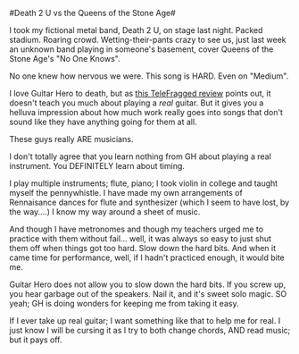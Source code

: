 #Death 2 U vs the Queens of the Stone Age#

I took my fictional metal band, Death 2 U, on stage last night. Packed stadium. Roaring crowd. Wetting-their-pants crazy to see us, just last week an unknown band playing in someone's basement, cover Queens of the Stone Age's "No One Knows".

No one knew how nervous we were. This song is HARD. Even on "Medium".

I love Guitar Hero to death, but as [this TeleFragged review](http://www.telefragged.com/reviews/guitarhero/) points out, it doesn't teach you much about playing a *real* guitar. But it gives you a helluva impression about how much work really goes into songs that don't sound like they have anything going for them at all.

These guys really ARE musicians.

I don't totally agree that you learn nothing from GH about playing a real instrument. You DEFINITELY learn about timing.

I play multiple instruments; flute, piano; I took violin in college and taught myself the pennywhistle. I have made my own arrangements of Rennaisance dances for flute and synthesizer (which I seem to have lost, by the way....) I know my way around a sheet of music.

And though I have metronomes and though my teachers urged me to practice with them without fail... well, it was always so easy to just shut them off when things got too hard. Slow down the hard bits. And when it came time for performance, well, if I hadn't practiced enough, it would bite me.

Guitar Hero does not allow you to slow down the hard bits. If you screw up, you hear garbage out of the speakers. Nail it, and it's sweet solo magic. SO yeah; GH is doing wonders for keeping me from taking it easy.

If I ever take up real guitar; I want something like that to help me for real. I just know I will be cursing it as I try to both change chords, AND read music; but it pays off.
